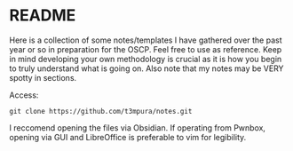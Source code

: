 # README

Here is a collection of some notes/templates I have gathered over the past year or so in preparation for the OSCP. Feel free to use as reference. Keep in mind developing your own methodology is crucial as it is how you begin to truly understand what is going on. Also note that my notes may be VERY spotty in sections.

Access:
```
git clone https://github.com/t3mpura/notes.git
```
I reccomend opening the files via Obsidian. If operating from Pwnbox, opening via GUI and LibreOffice is preferable to vim for legibility.
